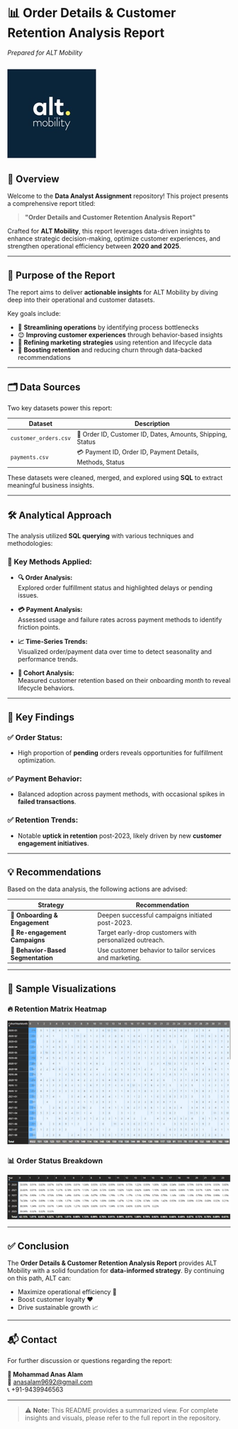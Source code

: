 # 📊 **Order Details & Customer Retention Analysis Report**  
*Prepared for ALT Mobility*

![ALT Mobility Banner](images/alt-mobility.png)
---

## 🧭 Overview

Welcome to the **Data Analyst Assignment** repository! This project presents a comprehensive report titled:

> **"Order Details and Customer Retention Analysis Report"**

Crafted for **ALT Mobility**, this report leverages data-driven insights to enhance strategic decision-making, optimize customer experiences, and strengthen operational efficiency between **2020 and 2025**.

---

## 🎯 Purpose of the Report

The report aims to deliver **actionable insights** for ALT Mobility by diving deep into their operational and customer datasets.

Key goals include:

- 🚀 **Streamlining operations** by identifying process bottlenecks  
- 😊 **Improving customer experiences** through behavior-based insights  
- 🎯 **Refining marketing strategies** using retention and lifecycle data  
- 🔁 **Boosting retention** and reducing churn through data-backed recommendations  

---

## 🗂️ Data Sources

Two key datasets power this report:

| Dataset | Description |
|--------|-------------|
| `customer_orders.csv` | 🧾 Order ID, Customer ID, Dates, Amounts, Shipping, Status |
| `payments.csv`        | 💳 Payment ID, Order ID, Payment Details, Methods, Status  |

These datasets were cleaned, merged, and explored using **SQL** to extract meaningful business insights.

---

## 🛠️ Analytical Approach

The analysis utilized **SQL querying** with various techniques and methodologies:

### 📌 Key Methods Applied:

- **🔍 Order Analysis:**  
  Explored order fulfillment status and highlighted delays or pending issues.

- **💳 Payment Analysis:**  
  Assessed usage and failure rates across payment methods to identify friction points.

- **📈 Time-Series Trends:**  
  Visualized order/payment data over time to detect seasonality and performance trends.

- **👥 Cohort Analysis:**  
  Measured customer retention based on their onboarding month to reveal lifecycle behaviors.

---

## 📢 Key Findings

### ✅ Order Status:
- High proportion of **pending** orders reveals opportunities for fulfillment optimization.

### ✅ Payment Behavior:
- Balanced adoption across payment methods, with occasional spikes in **failed transactions**.

### ✅ Retention Trends:
- Notable **uptick in retention** post-2023, likely driven by new **customer engagement initiatives**.

---

## 💡 Recommendations

Based on the data analysis, the following actions are advised:

| Strategy | Recommendation |
|----------|----------------|
| 👋 **Onboarding & Engagement** | Deepen successful campaigns initiated post-2023. |
| 🔁 **Re-engagement Campaigns** | Target early-drop customers with personalized outreach. |
| 🎯 **Behavior-Based Segmentation** | Use customer behavior to tailor services and marketing. |

---

## 📌 Sample Visualizations



### 🔥 Retention Matrix Heatmap  
![Cohort Retention Heatmap](images/assignment%20heatmap.png)

### 📊 Order Status Breakdown  
![Order Status Pie Chart](images/percentage%20wise.png)

---

## ✅ Conclusion

The **Order Details & Customer Retention Analysis Report** provides ALT Mobility with a solid foundation for **data-informed strategy**. By continuing on this path, ALT can:

- Maximize operational efficiency 🚚  
- Boost customer loyalty ❤️  
- Drive sustainable growth 📈  

---

## 📬 Contact

For further discussion or questions regarding the report:

**👤 Mohammad Anas Alam**  
📧 [anasalam9692@gmail.com](mailto:anasalam9692@gmail.com)  
📞 +91-9439946563  

---

> ⚠️ **Note:** This README provides a summarized view. For complete insights and visuals, please refer to the full report in the repository.
